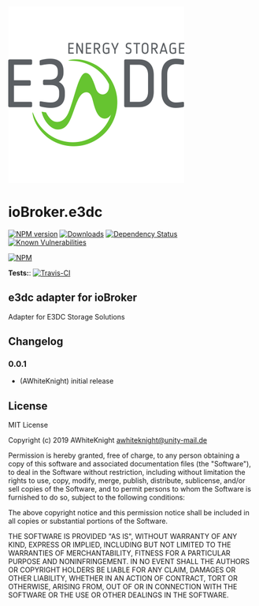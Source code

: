 ![Logo](admin/e3dc.png)
# ioBroker.e3dc

[![NPM version](http://img.shields.io/npm/v/iobroker.e3dc.svg)](https://www.npmjs.com/package/iobroker.e3dc)
[![Downloads](https://img.shields.io/npm/dm/iobroker.e3dc.svg)](https://www.npmjs.com/package/iobroker.e3dc)
[![Dependency Status](https://img.shields.io/david/AWhiteKnight/iobroker.e3dc.svg)](https://david-dm.org/AWhiteKnight/iobroker.e3dc)
[![Known Vulnerabilities](https://snyk.io/test/github/AWhiteKnight/ioBroker.e3dc/badge.svg)](https://snyk.io/test/github/AWhiteKnight/ioBroker.e3dc)

[![NPM](https://nodei.co/npm/iobroker.e3dc.png?downloads=true)](https://nodei.co/npm/iobroker.e3dc/)

**Tests:**: [![Travis-CI](http://img.shields.io/travis/AWhiteKnight/ioBroker.e3dc/master.svg)](https://travis-ci.org/AWhiteKnight/ioBroker.e3dc)

## e3dc adapter for ioBroker

Adapter for E3DC Storage Solutions


## Changelog

### 0.0.1
* (AWhiteKnight) initial release

## License
MIT License

Copyright (c) 2019 AWhiteKnight <awhiteknight@unity-mail.de>

Permission is hereby granted, free of charge, to any person obtaining a copy
of this software and associated documentation files (the "Software"), to deal
in the Software without restriction, including without limitation the rights
to use, copy, modify, merge, publish, distribute, sublicense, and/or sell
copies of the Software, and to permit persons to whom the Software is
furnished to do so, subject to the following conditions:

The above copyright notice and this permission notice shall be included in all
copies or substantial portions of the Software.

THE SOFTWARE IS PROVIDED "AS IS", WITHOUT WARRANTY OF ANY KIND, EXPRESS OR
IMPLIED, INCLUDING BUT NOT LIMITED TO THE WARRANTIES OF MERCHANTABILITY,
FITNESS FOR A PARTICULAR PURPOSE AND NONINFRINGEMENT. IN NO EVENT SHALL THE
AUTHORS OR COPYRIGHT HOLDERS BE LIABLE FOR ANY CLAIM, DAMAGES OR OTHER
LIABILITY, WHETHER IN AN ACTION OF CONTRACT, TORT OR OTHERWISE, ARISING FROM,
OUT OF OR IN CONNECTION WITH THE SOFTWARE OR THE USE OR OTHER DEALINGS IN THE
SOFTWARE.